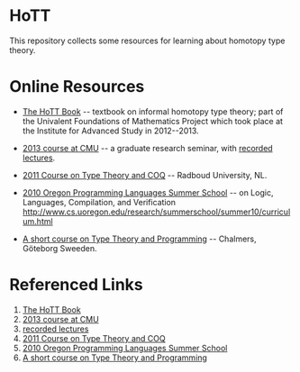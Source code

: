 HoTT
====
This repository collects some resources for learning about homotopy type theory.

Online Resources
================
+ [The HoTT Book][] -- textbook on informal homotopy type theory; part of the Univalent Foundations of Mathematics Project which took place at the Institute for Advanced Study in 2012--2013.

+ [2013 course at CMU][] -- a graduate research seminar, with [recorded lectures][].

+ [2011 Course on Type Theory and COQ][] -- Radboud University, NL.

+ [2010 Oregon Programming Languages Summer School][] -- on Logic, Languages, Compilation, and Verification
http://www.cs.uoregon.edu/research/summerschool/summer10/curriculum.html

+ [A short course on Type Theory and Programming][] -- Chalmers, Göteborg Sweeden.

Referenced Links
================
1. [The HoTT Book][]  
2. [2013 course at CMU][]  
3. [recorded lectures][]  
4. [2011 Course on Type Theory and COQ][]  
5. [2010 Oregon Programming Languages Summer School][]  
6. [A short course on Type Theory and Programming][]  

[The HoTT Book]: https://github.com/HoTT/book
[2013 course at CMU]: http://www.cs.cmu.edu/~rwh/courses/hott/
[recorded lectures]: http://scs.hosted.panopto.com/Panopto/Pages/Sessions/List.aspx#folderID="07756bb0-b872-4a4a-95b1-b77ad206dab3"
[2011 Course on Type Theory and COQ]: http://www.cs.ru.nl/~freek/courses/tt-2011/
[2010 Oregon Programming Languages Summer School]: http://www.cs.uoregon.edu/research/summerschool/summer10/curriculum.html
[A short course on Type Theory and Programming]: http://www.cse.chalmers.se/~bengt/course/typetheory-oneweek.html
